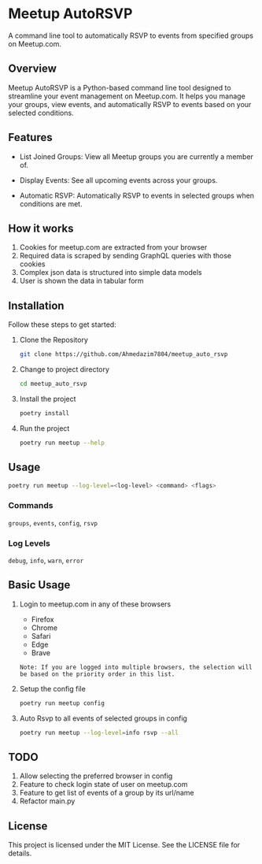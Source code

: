 # Meetup AutoRSVP

A command line tool to automatically RSVP to events from specified groups on Meetup.com.

## Overview

Meetup AutoRSVP is a Python-based command line tool designed to streamline your event management on Meetup.com. It helps you manage your groups, view events, and automatically RSVP to events based on your selected conditions.

## Features

- List Joined Groups: View all Meetup groups you are currently a member of.

- Display Events: See all upcoming events across your groups.

- Automatic RSVP: Automatically RSVP to events in selected groups when conditions are met.

## How it works

1. Cookies for meetup.com are extracted from your browser
2. Required data is scraped by sending GraphQL queries with those cookies
3. Complex json data is structured into simple data models
4. User is shown the data in tabular form

## Installation

Follow these steps to get started:

1. Clone the Repository
   ```sh
   git clone https://github.com/Ahmedazim7804/meetup_auto_rsvp
   ```
2. Change to project directory
   ```sh
   cd meetup_auto_rsvp
   ```
3. Install the project
   ```sh
   poetry install
   ```
4. Run the project
   ```sh
   poetry run meetup --help
   ```

## Usage
```sh
poetry run meetup --log-level=<log-level> <command> <flags>
```
### Commands
`groups`, `events`, `config`, `rsvp`
### Log Levels
`debug`, `info`, `warn`, `error`

## Basic Usage
1. Login to meetup.com in any of these browsers

   - Firefox
   - Chrome
   - Safari
   - Edge
   - Brave

   `Note: If you are logged into multiple browsers, the selection will be based on the priority order in this list.`

2. Setup the config file

   ```sh
   poetry run meetup config
   ```

3. Auto Rsvp to all events of selected groups in config
   ```sh
   poetry run meetup --log-level=info rsvp --all
   ```

## TODO

1. Allow selecting the preferred browser in config
2. Feature to check login state of user on meetup.com
3. Feature to get list of events of a group by its url/name
4. Refactor main.py

## License

This project is licensed under the MIT License. See the LICENSE file for details.
